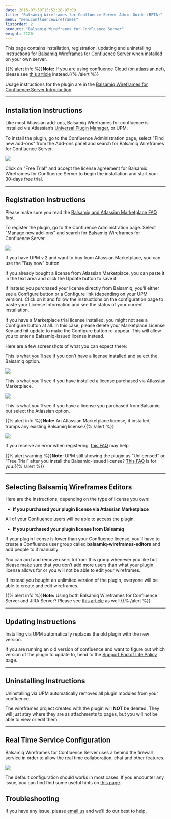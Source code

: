```yaml
---
date: 2015-07-30T15:52:28-07:00
title: "Balsamiq Wireframes for Confluence Server Admin Guide (BETA)"
menu: "menuconfluencewireframes"
listorder: 2
product: "Balsamiq Wireframes for Confluence Server"
weight: 2120
---
```


This page contains installation, registration, updating and uninstalling instructions for [Balsamiq Wireframes for Confluence Server](https://marketplace.atlassian.com/plugins/com.balsamiq.confluence.plugins.mockups/server/overview) when installed on your own server.

{{% alert info %}}**Note:** If you are using confluence Cloud (on [atlassian.net](http://atlassian.net)), please see [this article](https://docs.balsamiq.com/confluence/cloud/admin-guide-cloud/) instead.{{% /alert %}}

Usage instructions for the plugin are in the [Balsamiq Wireframes for Confluence Server Introduction](../intro/).

* * *

## Installation Instructions

Like most Atlassian add-ons, Balsamiq Wireframes for confluence is installed via Atlassian’s [Universal Plugin Manager](https://plugins.atlassian.com/plugins/com.atlassian.upm.atlassian-universal-plugin-manager-plugin), or UPM.

To install the plugin, go to the Confluence Administration page, select "Find new add-ons" from the Add-ons panel and search for Balsamiq Wireframes for Confluence Server.

![](https://media.balsamiq.com/img/support/installation/confluence-install-server1.png)

Click on "Free Trial" and accept the license agreement for Balsamiq Wireframes for Confluence Server to begin the installation and start your 30-days free trial.

* * *

## Registration Instructions

Please make sure you read the [Balsamiq and Atlassian Marketplace FAQ](https://support.balsamiq.com/sales/marketplace/) first.

To register the plugin, go to the Confluence Administration page. Select "Manage new add-ons" and search for Balsamiq Wireframes for Confluence Server.

![](//media.balsamiq.com/img/support/docs/confluence/wireframes/admin-guide-2.png)

If you have UPM v.2 and want to buy from Atlassian Marketplace, you can use the "Buy now" button.

If you already bought a license from Atlassian Marketplace, you can paste it in the text area and click the Update button to save it.

If instead you purchased your license directly from Balsamiq, you’ll either see a Configure button or a Configure link (depending on your UPM version). Click on it and follow the instructions on the configuration page to paste your License Information and see the status of your current installation.

If you have a Marketplace trial license installed, you might not see a Configure button at all. In this case, please delete your Marketplace License Key and hit update to make the Configure button re-appear. This will allow you to enter a Balsamiq-issued license instead.

Here are a few screenshots of what you can expect there:

This is what you’ll see if you don’t have a license installed and select the Balsamiq option.

![](//media.balsamiq.com/img/support/docs/confluence/wireframes/admin-guide-3.png)

This is what you’ll see if you have installed a license purchased via Atlassian Marketplace.

![](//media.balsamiq.com/img/support/docs/confluence/wireframes/admin-guide-4.png)

This is what you’ll see if you have a license you purchased from Balsamiq but select the Atlassian option.

{{% alert info %}}**Note:** An Atlassian Marketplace license, if installed, trumps any existing Balsamiq license.{{% /alert %}}

![](//media.balsamiq.com/img/support/docs/confluence/wireframes/admin-guide-5.png)

If you receive an error when registering, [this FAQ](https://support.balsamiq.com/plugins/failedtovalidatelicense/) may help.

{{% alert warning %}}**Note:** UPM still showing the plugin as “Unlicensed” or “Free Trial” after you install the Balsamiq-issued license? [This FAQ](https://support.balsamiq.com/plugins/atlassianlicensenotshowing/) is for you.{{% /alert %}}

* * *

## Selecting Balsamiq Wireframes Editors

Here are the instructions, depending on the type of license you own:

- **If you purchased your plugin license via Atlassian Marketplace**

All of your Confluence users will be able to access the plugin.

- **If you purchased your plugin license from Balsamiq**

If your plugin license is lower than your Confluence license, you’ll have to create a Confluence user group called **balsamiq-wireframes-editors** and add people to it manually.

You can add and remove users to/from this group whenever you like but please make sure that you don’t add more users than what your plugin license allows for or you will not be able to edit your wireframes.

If instead you bought an unlimited version of the plugin, everyone will be able to create and edit wireframes.

{{% alert info %}}**Note:** Using both Balsamiq Wireframes for Confluence Server and JIRA Server? Please see [this article](https://support.balsamiq.com/plugins/atlassianldap/) as well.{{% /alert %}}

* * *

## Updating Instructions

Installing via UPM automatically replaces the old plugin with the new version.

If you are running an old version of confluence and want to figure out which version of the plugin to update to, head to the [Support End of Life Policy](https://support.balsamiq.com/sales/atlassianeol/) page.

* * *

## Uninstalling Instructions

Uninstalling via UPM automatically removes all plugin modules from your confluence.

The wireframes project created with the plugin will **NOT** be deleted. They will just stay where they are as attachments to pages, but you will not be able to view or edit them.

* * *

## Real Time Service Configuration

Balsamiq Wireframes for Confluence Server uses a behind the firewall service in order to allow the real time collaboration, chat and other features.

![](//media.balsamiq.com/img/support/docs/confluence/wireframes/rtc-troubleshooting-2.png)

The default configuration should works in most cases. If you encounter any issue, you can find find some useful hints on [this page](../rtc-troubleshooting/).

## Troubleshooting

If you have any issue, please [email us](https://balsamiq.com/company/contact/#/t/m4c) and we’ll do our best to help.
